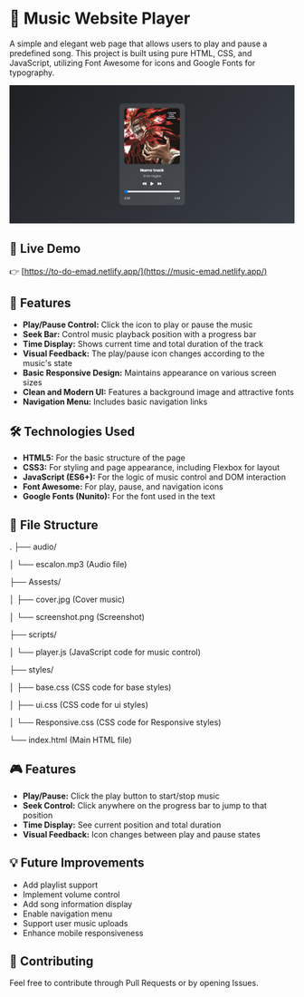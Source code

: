 # 🎵 Music Website Player

A simple and elegant web page that allows users to play and pause a predefined song. This project is built using pure HTML, CSS, and JavaScript, utilizing Font Awesome for icons and Google Fonts for typography.

![Screenshot of the page](Assests/screenshot.png)

## 🔗 Live Demo

👉 [https://to-do-emad.netlify.app/](https://music-emad.netlify.app/)

## 🚀 Features

-   **Play/Pause Control:** Click the icon to play or pause the music
-   **Seek Bar:** Control music playback position with a progress bar
-   **Time Display:** Shows current time and total duration of the track
-   **Visual Feedback:** The play/pause icon changes according to the music's state
-   **Basic Responsive Design:** Maintains appearance on various screen sizes
-   **Clean and Modern UI:** Features a background image and attractive fonts
-   **Navigation Menu:** Includes basic navigation links

## 🛠️ Technologies Used

-   **HTML5:** For the basic structure of the page
-   **CSS3:** For styling and page appearance, including Flexbox for layout
-   **JavaScript (ES6+):** For the logic of music control and DOM interaction
-   **Font Awesome:** For play, pause, and navigation icons
-   **Google Fonts (Nunito):** For the font used in the text

## 📂 File Structure

.
├── audio/

│ └── escalon.mp3 (Audio file)

├── Assests/

│ ├── cover.jpg (Cover music)

│ └── screenshot.png (Screenshot)

├── scripts/

│ └── player.js (JavaScript code for music control)

├── styles/

│ ├── base.css (CSS code for base styles)

│ ├── ui.css (CSS code for ui styles)

│ └── Responsive.css (CSS code for Responsive styles)

└── index.html (Main HTML file)

## 🎮 Features

-   **Play/Pause:** Click the play button to start/stop music
-   **Seek Control:** Click anywhere on the progress bar to jump to that position
-   **Time Display:** See current position and total duration
-   **Visual Feedback:** Icon changes between play and pause states

## 💡 Future Improvements

-   Add playlist support
-   Implement volume control
-   Add song information display
-   Enable navigation menu
-   Support user music uploads
-   Enhance mobile responsiveness

## 🤝 Contributing

Feel free to contribute through Pull Requests or by opening Issues.
